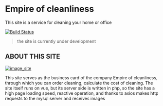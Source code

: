 Empire of cleanliness
=============================

This site is a service for cleaning your home or office

[![Build Status](https://imperiaclean.ru/git_response/response.png)](https://imperiaclean.ru/)

> the site is currently under development

ABOUT THIS SITE
---------------

[![image_site](https://imperiaclean.ru/img/bg.png)](https://imperiaclean.ru/)

This site serves as the business card of the company Empire of cleanliness, through which you can order cleaning, calculate the cost of cleaning. The site itself runs on vue, but its server side is written in php, so the site has a high page loading speed, reactive operation, and thanks to axios makes http requests to the mysql server and receives images